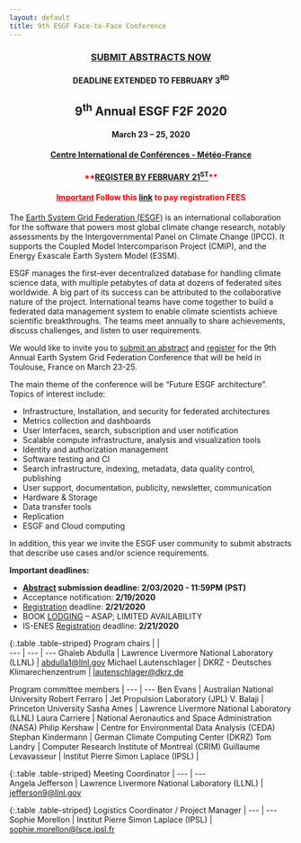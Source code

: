 ```yaml
---
layout: default
title: 9th ESGF Face-to-Face Conference
---
```


<div style="text-align: center;" markdown="1">
<div style="color:red;" markdown="1"> 

### [SUBMIT ABSTRACTS NOW](http://www.cvent.com/c/abstracts/d711d763-6850-43d6-95db-08b8304c1b69)
</div>

#### DEADLINE EXTENDED TO FEBRUARY 3<sup>RD</sup> 

## 9<sup>th</sup> Annual ESGF F2F 2020
#### March 23 – 25, 2020
#### [Centre International de Conférences - Météo-France](http://www.meteo.fr/cic/meetings/venue.html)
<div style="color:red;" markdown="1"> 

#### \*\*[REGISTER BY FEBRUARY 21<sup>ST</sup>](https://is.enes.org/events/workshops/9th-esgf-face-to-face-conference)\*\*
#### <u>Important</u> **Follow this [link](https://www.azur-colloque.fr/DR04/inscription/) to pay registration FEES**
</div>
</div>

The [Earth System Grid Federation (ESGF)](https://esgf.llnl.gov/2020-F2F.html) is an international collaboration for the software that powers most global climate change research, notably assessments by the Intergovernmental Panel on Climate Change (IPCC). It supports the Coupled Model Intercomparison Project (CMIP), and the Energy Exascale Earth System Model (E3SM).
 
ESGF manages the first-ever decentralized database for handling climate science data, with multiple petabytes of data at dozens of federated sites worldwide. A big part of its success can be attributed to the collaborative nature of the project. International teams have come together to build a federated data management system to enable climate scientists achieve scientific breakthroughs. The teams meet annually to share achievements, discuss challenges, and listen to user requirements. 
 
We would like to invite you to [submit an abstract](https://www.cvent.com/c/abstracts/d711d763-6850-43d6-95db-08b8304c1b69) and [register](https://is.enes.org/events/workshops/9th-esgf-face-to-face-conference) for the 9th Annual Earth System Grid Federation Conference that will be held in Toulouse, France on March 23-25.
 
The main theme of the conference will be “Future ESGF architecture”. Topics of interest include:
 
* Infrastructure, Installation, and security for federated architectures
* Metrics collection and dashboards
* User Interfaces, search, subscription and user notification
* Scalable compute infrastructure, analysis and visualization tools
* Identity and authorization management
* Software testing and CI
* Search infrastructure, indexing, metadata, data quality control, publishing
* User support, documentation, publicity, newsletter, communication
* Hardware & Storage
* Data transfer tools
* Replication
* ESGF and Cloud computing
 
In addition, this year we invite the ESGF user community to submit abstracts that describe use cases and/or science requirements.
 
**Important deadlines:**
* **[Abstract](https://www.cvent.com/c/abstracts/d711d763-6850-43d6-95db-08b8304c1b69) submission deadline: 2/03/2020 - 11:59PM (PST)** 
* Acceptance notification: **2/19/2020**
* [Registration](https://is.enes.org/events/workshops/9th-esgf-face-to-face-conference) deadline: **2/21/2020**
* BOOK [LODGING](https://www.earthsystemcog.org/projects/cw2020/accommodations) – ASAP; LIMITED AVAILABILITY
* IS-ENES [Registration](https://docs.google.com/forms/d/e/1FAIpQLSe33KXrA_jn83O3NTlRWM_uohcjFdMPv8EqcSg-luCnd01s9Q/viewform) deadline: **2/21/2020**

{:.table .table-striped}
Program chairs | |  
--- | --- | ---
Ghaleb Abdulla | Lawrence Livermore National Laboratory (LLNL) | [abdulla1@llnl.gov](mailto:abdulla1@llnl.gov)
Michael Lautenschlager | DKRZ - Deutsches Klimarechenzentrum | [lautenschlager@dkrz.de](mailto:lautenschlager@dkrz.de)


Program committee members | 
--- | --- 
Ben Evans | Australian National University
Robert Ferraro | Jet Propulsion Laboratory (JPL)
V. Balaji | Princeton University
Sasha Ames | Lawrence Livermore National Laboratory (LLNL)
Laura Carriere | National Aeronautics and Space Administration (NASA)
Philip Kershaw | Centre for Environmental Data Analysis (CEDA)
Stephan Kindermann | German Climate Computing Center (DKRZ)
Tom Landry | Computer Research Institute of Montreal (CRIM)
Guillaume Levavasseur | Institut Pierre Simon Laplace (IPSL)
 | 

{:.table .table-striped}
Meeting Coordinator | 
--- | ---  
Angela Jefferson | Lawrence Livermore National Laboratory (LLNL) | [jefferson9@llnl.gov](mailto:jefferson9@llnl.gov)

{:.table .table-striped}
Logistics Coordinator / Project Manager |
--- | ---            
Sophie Morellon | Institut Pierre Simon Laplace (IPSL) | [sophie.morellon@lsce.ipsl.fr](mailto:sophie.morellon@lsce.ipsl.fr)